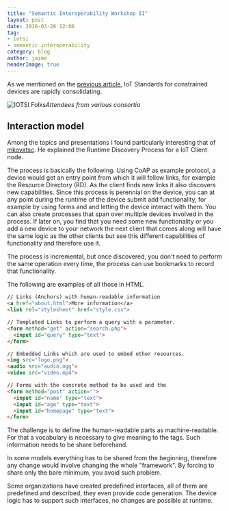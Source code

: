```yaml
---
title: "Semantic Interoperability Workshop II"
layout: post
date: 2016-03-26 12:00
tag:
- iotsi
- semantic interoperability
category: blog
author: jaime
headerImage: true
---
```



As we mentioned on the [previous article](/making-things-interoperate/), IoT Standards for constrained devices are rapidly consolidating.

![IOTSI Folks](https://www.ietf.org/media/images/group_pic_smaller.original.jpg)*Attendees from various consortia*

## Interaction model

Among the topics and presentations I found particularly interesting that of
[mkovatsc](https://github.com/mkovatsc). He explained the Runtime Discovery Process for a IoT Client node.

The process is basically the following. Using CoAP as example protocol, a device would get an entry point from which it will follow links, for example the Resource Directory (RD). As the client finds new links it also discovers new capabilities. Since this process is perennial on the device, you can at any point during the runtime of the device submit add functionality, for example by using forms and and letting the device interact with them. You can also create processes that span over multiple devices involved in the process. If later on, you find that you need some new functionality or you add a new device to your network the next client that comes along will have the same logic as the other clients but see this different capabilities of functionality and therefore use it.

The process is incremental, but once discovered, you don't need to perform the same operation every time, the process can use bookmarks to record that functionality.

The following are examples of all those in HTML.

~~~~~~~~~~~ html
// Links (Anchors) with human-readable information
<a href="about.html">More information</a>
<link rel="stylesheet" href="style.css">

// Templated Links to perform a query with a parameter.
<form method="get" action="search.php">
  <input id="query" type="text">
</form>

// Embedded Links which are used to embed other resources.
<img src="logo.png">
<audio src="audio.ogg">
<video src="video.mp4">

// Forms with the concrete method to be used and the
<form method="post" action="">
  <input id="name" type="text">
  <input id="age" type="text">
  <input id="homepage" type="text">
</form>
~~~~~~~~~~~

The challenge is to define the human-readable parts as machine-readable. For that a vocabulary is necessary to give meaning to the tags. Such information needs to be share beforehand.

In some models everything has to be shared from the beginning, therefore any change would involve changing the whole "framework". By forcing to share only the bare minimum, you avoid such problem.

Some organizations have created predefined interfaces, all of them are predefined and described, they even provide code generation. The device logic has to support such interfaces, no changes are possible at runtime.
